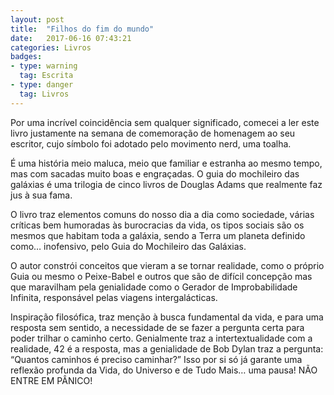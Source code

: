 ```yaml
---
layout: post
title:  "Filhos do fim do mundo"
date:   2017-06-16 07:43:21
categories: Livros
badges:
- type: warning
  tag: Escrita
- type: danger
  tag: Livros
---
```



Por uma incrível coincidência sem qualquer significado, comecei a ler este livro justamente na semana de comemoração de homenagem ao seu escritor, cujo símbolo foi adotado pelo movimento nerd, uma toalha.

<!--more-->

É uma história meio maluca, meio que familiar e estranha ao mesmo tempo, mas com sacadas muito boas e engraçadas. O guia do mochileiro das galáxias é uma trilogia de cinco livros de Douglas Adams que realmente faz jus à sua fama.

O livro traz elementos comuns do nosso dia a dia como sociedade, várias críticas bem humoradas às burocracias da vida, os tipos sociais são os mesmos que habitam toda a galáxia, sendo a Terra um planeta definido como… inofensivo, pelo Guia do Mochileiro das Galáxias.

O autor constrói conceitos que vieram a se tornar realidade, como o próprio Guia ou mesmo o Peixe-Babel e outros que são de difícil concepção mas que maravilham pela genialidade como o Gerador de Improbabilidade Infinita, responsável pelas viagens intergalácticas.

Inspiração filosófica, traz menção à busca fundamental da vida,  e para uma resposta sem sentido, a necessidade de se fazer a pergunta certa para poder trilhar o caminho certo. Genialmente traz a intertextualidade com a realidade, 42 é a resposta, mas a genialidade de Bob Dylan traz a pergunta: “Quantos caminhos é preciso caminhar?” Isso por si só já garante uma reflexão profunda da Vida, do Universo e de Tudo Mais… uma pausa! NÃO ENTRE EM PÂNICO!
